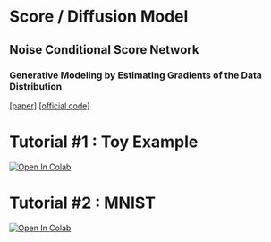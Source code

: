 # Score / Diffusion Model


## Noise Conditional Score Network
### Generative Modeling by Estimating Gradients of the Data Distribution 
[[paper]](https://arxiv.org/abs/1907.05600) [[official code]](https://github.com/ermongroup/ncsn)

# Tutorial #1 : Toy Example
[![Open In Colab](https://colab.research.google.com/assets/colab-badge.svg)](https://drive.google.com/file/d/1opFrIW0k5DKHGBMbo6OMlkxb7KBLmalK/view?usp=sharing) 




# Tutorial #2 : MNIST
[![Open In Colab](https://colab.research.google.com/assets/colab-badge.svg)](https://drive.google.com/file/d/1TtIRgTS2PHhB66Dq2d17fRuaaJKDqxwo/view?usp=sharing) 



